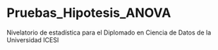 # Pruebas_Hipotesis_ANOVA
Nivelatorio de estadística para el Diplomado en Ciencia de Datos de la Universidad ICESI
